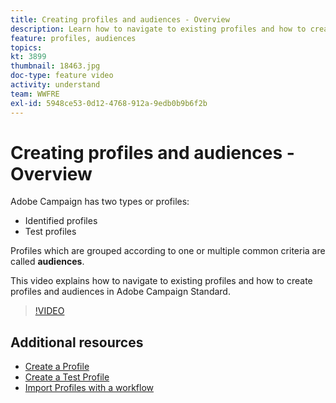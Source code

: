 ```yaml
---
title: Creating profiles and audiences - Overview
description: Learn how to navigate to existing profiles and how to create profiles and audiences in Adobe Campaign Standard.
feature: profiles, audiences
topics: 
kt: 3899
thumbnail: 18463.jpg
doc-type: feature video
activity: understand
team: WWFRE
exl-id: 5948ce53-0d12-4768-912a-9edb0b9b6f2b
---
```

# Creating profiles and audiences - Overview

Adobe Campaign has two types or profiles:

* Identified profiles
* Test profiles

Profiles which are grouped according to one or multiple common criteria are called **audiences**.

This video explains how to navigate to existing profiles and how to create profiles and audiences in Adobe Campaign Standard.

>[!VIDEO](https://video.tv.adobe.com/v/18463/?quality=12)

## Additional resources

* [Create a Profile](/help/profiles-and-audiences/creating-a-profile.md)
* [Create a Test Profile](/help/profiles-and-audiences/test-profiles.md)
* [Import Profiles with a workflow](/help/managing-processes-and-data/importing-profiles.md)
